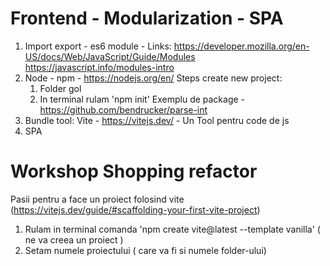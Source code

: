 # Frontend - Modularization - SPA

1. Import export - es6 module -
Links: 
https://developer.mozilla.org/en-US/docs/Web/JavaScript/Guide/Modules
https://javascript.info/modules-intro
2. Node - npm - https://nodejs.org/en/ 
  Steps create new project: 
    1. Folder gol 
    2. In terminal rulam 'npm init'
  Exemplu de package - https://github.com/bendrucker/parse-int
3. Bundle tool: Vite - https://vitejs.dev/ - Un Tool pentru code de js
4. SPA

# Workshop Shopping refactor

Pasii pentru a face un proiect folosind vite (https://vitejs.dev/guide/#scaffolding-your-first-vite-project)
1. Rulam in terminal comanda 'npm create vite@latest --template vanilla' ( ne va creea un proiect )
2. Setam numele proiectului ( care va fi si numele folder-ului)